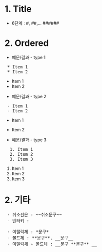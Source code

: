 # 1. Title
- 6단계 : #, ##,... ######

# 2. Ordered
- 예문/결과 - type 1
<pre>
 * Item 1
 * Item 2
</pre>
 * Item 1
 * Item 2

- 예문/결과 - type 2
<pre>
 - Item 1
 - Item 2
</pre>
 - Item 1
 - Item 2

- 예문/결과 - type 3
<pre>
  1. Item 1
  2. Item 2
  3. Item 3
</pre>
  1. Item 1
  2. Item 2
  3. Item 3

# 2. 기타
<pre>
 - 취소선은 : ~~취소문구~~
 - 엔터키 : <br>
 - 이탤릭체 : *문구*
 - 볼드체 : **문구**, __문구__
 - 이탤릭체 + 볼드체 : __문구 **문구** __
</pre>